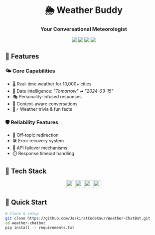 <h1 align="center">🌦️ Weather Buddy</h1>
<h3 align="center">Your Conversational Meteorologist</h3>

<div align="center">
  <img src="https://img.shields.io/badge/Python-3.10+-3776AB?logo=python&logoColor=white">
  <img src="https://img.shields.io/badge/OpenAI-GPT-412991?logo=openai">
  <img src="https://img.shields.io/badge/API-Visual_Crossing-FF6F00?logo=openweathermap">
  <img src="https://img.shields.io/badge/License-MIT-green.svg">
</div>

## 🎩 Features

### 🌤️ Core Capabilities
- 🌡️ Real-time weather for 10,000+ cities
- 📅 Date intelligence: _"Tomorrow"_ ➔ _"2024-03-15"_
- 🎭 Personality-infused responses
- 🔄 Context-aware conversations
- 🤹♂️ Weather trivia & fun facts

### 🛡️ Reliability Features
- 🚫 Off-topic redirection
- 🛠️ Error recovery system
- 🔄 API failover mechanisms
- ⏱️ Response timeout handling

## 🧰 Tech Stack

<div align="center">
  <img src="https://img.shields.io/badge/-Python-3776AB?logo=python&logoColor=white" height="25">
  <img src="https://img.shields.io/badge/-OpenAI-412991?logo=openai" height="25">  
  <img src="https://img.shields.io/badge/-Visual_Crossing-FF6F00?logo=weather-underground" height="25">
  <img src="https://img.shields.io/badge/-JSON-000000?logo=json" height="25">
</div>

## 🚀 Quick Start

```bash
# Clone & setup
git clone https://github.com/JaskiratCodeKaur/Weather-ChatBot.git
cd weather-chatbot
pip install -r requirements.txt
```
